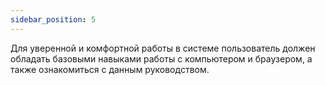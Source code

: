 ```yaml
---
sidebar_position: 5
---
```


Для уверенной и комфортной работы в системе пользователь должен обладать базовыми навыками работы с компьютером и браузером, а также ознакомиться с данным руководством.
